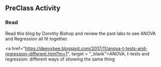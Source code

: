 
## PreClass Activity

### Read

Read this blog by Dorothy Bishop and review the past labs to see ANOVA and Regression all fit together.

<a href="https://deevybee.blogspot.com/2017/11/anova-t-tests-and-regression-different.html?m=1", target = "_blank">ANOVA, t-tests and regression: different ways of showing the same thing</a>
